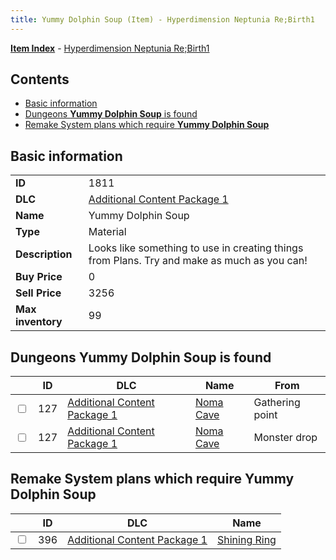 ```yaml
---
title: Yummy Dolphin Soup (Item) - Hyperdimension Neptunia Re;Birth1
---
```


[**Item Index**](/neptunia/rb1/item/index.html) - [Hyperdimension Neptunia Re;Birth1](/neptunia/rb1)

## Contents

- [Basic information](#basic-information)
- [Dungeons **Yummy Dolphin Soup** is found](#dungeons-yummy-dolphin-soup-is-found)
- [Remake System plans which require **Yummy Dolphin Soup**](#remake-system-plans-which-require-yummy-dolphin-soup)

## Basic information

|   |   |
| -- | -- |
| **ID** | 1811 |
| **DLC** | [Additional Content Package 1](/neptunia/rb1/dlc/10-pack1.html) |
| **Name** | Yummy Dolphin Soup |
| **Type** | Material |
| **Description** | Looks like something to use in creating things from Plans. Try and make as much as you can! |
| **Buy Price** | 0 |
| **Sell Price** | 3256 |
| **Max inventory** | 99 |


## Dungeons **Yummy Dolphin Soup** is found

|    | ID | DLC | Name | From |
| -- | -- | --- | ---- | ---- |
| <input type="checkbox" id="rb1-dungeon-10-127" class="trackbox" /> | 127 | [Additional Content Package 1](/neptunia/rb1/dlc/10-pack1.html) | [Noma Cave](/neptunia/rb1/dungeon/10-127-noma-cave.html) | Gathering point |
| <input type="checkbox" id="rb1-dungeon-10-127" class="trackbox" /> | 127 | [Additional Content Package 1](/neptunia/rb1/dlc/10-pack1.html) | [Noma Cave](/neptunia/rb1/dungeon/10-127-noma-cave.html) | Monster drop |


## Remake System plans which require **Yummy Dolphin Soup**

|    | ID | DLC | Name |
| -- | -- | --- | ---- |
| <input type="checkbox" id="rb1-quest-10-396" class="trackbox" /> | 396 | [Additional Content Package 1](/neptunia/rb1/dlc/10-pack1.html) | [Shining Ring](/neptunia/rb1/quest/10-396-shining-ring.html) |
